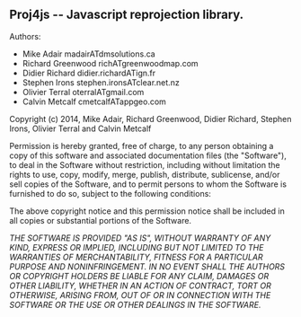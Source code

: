 ## Proj4js -- Javascript reprojection library. 
 
Authors:
- Mike Adair madairATdmsolutions.ca
- Richard Greenwood richATgreenwoodmap.com
- Didier Richard didier.richardATign.fr
- Stephen Irons stephen.ironsATclear.net.nz
- Olivier Terral oterralATgmail.com
- Calvin Metcalf cmetcalfATappgeo.com

Copyright (c) 2014, Mike Adair, Richard Greenwood, Didier Richard, Stephen Irons, Olivier Terral and Calvin Metcalf

 Permission is hereby granted, free of charge, to any person obtaining a
 copy of this software and associated documentation files (the "Software"),
 to deal in the Software without restriction, including without limitation
 the rights to use, copy, modify, merge, publish, distribute, sublicense,
 and/or sell copies of the Software, and to permit persons to whom the
 Software is furnished to do so, subject to the following conditions:

 The above copyright notice and this permission notice shall be included
 in all copies or substantial portions of the Software.

 _THE SOFTWARE IS PROVIDED "AS IS", WITHOUT WARRANTY OF ANY KIND, EXPRESS
 OR IMPLIED, INCLUDING BUT NOT LIMITED TO THE WARRANTIES OF MERCHANTABILITY,
 FITNESS FOR A PARTICULAR PURPOSE AND NONINFRINGEMENT. IN NO EVENT SHALL
 THE AUTHORS OR COPYRIGHT HOLDERS BE LIABLE FOR ANY CLAIM, DAMAGES OR OTHER
 LIABILITY, WHETHER IN AN ACTION OF CONTRACT, TORT OR OTHERWISE, ARISING
 FROM, OUT OF OR IN CONNECTION WITH THE SOFTWARE OR THE USE OR OTHER
 DEALINGS IN THE SOFTWARE._
